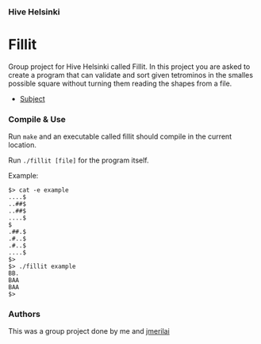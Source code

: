 ### Hive Helsinki
# Fillit
Group project for Hive Helsinki called Fillit. In this project you are asked to create a program that can validate and sort given tetrominos in the smalles possible square without turning them reading the shapes from a file.
* [Subject](https://cdn.intra.42.fr/pdf/pdf/6621/fillit.en.pdf)

### Compile & Use

Run `make` and an executable called fillit should compile in the current location.

Run `./fillit [file]` for the program itself.

Example:

```
$> cat -e example
....$
..##$
..##$
....$
$
.##.$
.#..$
.#..$
....$
$>
$> ./fillit example
BB.
BAA
BAA
$>
```

### Authors
This was a group project done by me and [jmerilai](https://github.com/merkkari)
